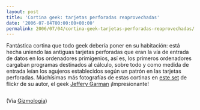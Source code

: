 ```yaml
---
layout: post
title: 'Cortina geek: tarjetas perforadas reaprovechadas'
date: '2006-07-04T00:00:00+00:00'
permalink: 2006/07/04/cortina-geek-tarjetas-perforadas-reaprovechadas/
---
```

Fantástica cortina que todo geek debería poner en su habitación: está hecha uniendo las antiguas tarjetas perforadas que eran la vía de entrada de datos en los ordenadores primigenios, así es, los primeros ordenadores cargaban programas destinados al cálculo, sobre todo y como medida de entrada leían los agujeros establecidos según un patrón en las tarjetas perforadas. Múchísimas más fotografías de estas cortinas en <a href="http://www.flickr.com/photos/jeffreygarman/sets/72157594153678035/">este set</a> de flickr de su autor, el geek <a href="http://www.flickr.com/photos/jeffreygarman/sets/72157594153678035/">Jeffery Garman</a> ¡Impresionante!

<a href="http://www.flickr.com/photos/jeffreygarman/172422910/in/set-72157594153678035/"><img style="display:block; margin:0px auto 10px; text-align:center;cursor:pointer; cursor:hand;" src="http://photos1.blogger.com/blogger/6639/1972/1600/cortina_tarjetas_perforadas.jpg" border="0" alt="" /></a>

(Vía <a href="http://gizmologia.com/2006/06/cortina-de-tarjetas-perforadas">Gizmología</a>)
